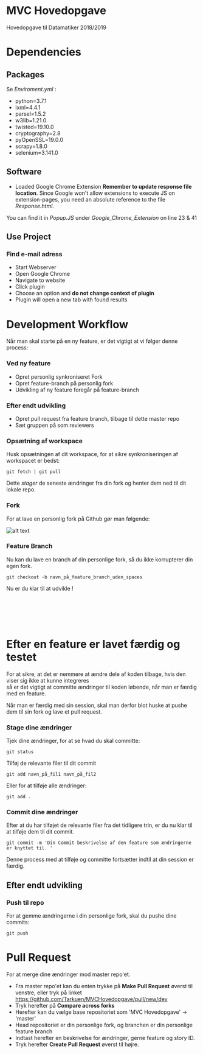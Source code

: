 [fork]: https://help.github.com/assets/images/help/repository/fork_button.jpg "Github Fork"

# MVC Hovedopgave
Hovedopgave til Datamatiker 2018/2019

# Dependencies

## Packages
Se <i>Enviroment.yml</i> : 

  - python=3.7.1
  - lxml=4.4.1
  - parsel=1.5.2
  - w3lib=1.21.0
  - twisted=19.10.0
  - cryptography=2.8
  - pyOpenSSL=19.0.0
  - scrapy=1.8.0
  - selenium=3.141.0

## Software
  - Loaded Google Chrome Extension
  <b>Remember to update response file location</b>. Since Google won't allow extensions to execute JS on extension-pages, 
  you need an absolute reference to the file <i>Response.html</i>.

  You can find it in <i> Popup.JS </i> under <i>Google_Chrome_Extension</i> on line 23 & 41

## Use Project

### Find e-mail adress
  - Start Webserver
  - Open Google Chrome
  - Navigate to website
  - Click plugin
  - Choose an option and <b>do not change context of plugin</b>
  - Plugin will open a new tab with found results




# Development Workflow

Når man skal starte på en ny feature, er det vigtigt at vi følger denne process:


### Ved ny feature
  + Opret personlig synkroniseret Fork    
  + Opret feature-branch på personlig fork  
  + Udvikling af ny feature foregår på feature-branch

### Efter endt udvikling

  + Opret pull request fra feature branch, tilbage til dette master repo  
  + Sæt gruppen på som reviewers


### Opsætning af workspace

Husk opsætningen af dit workspace, for at sikre synkroniseringen af workspacet er bedst:

```git
git fetch | git pull 
```

Dette <i>stager</i> de seneste ændringer fra din fork og henter dem ned til dit lokale repo.

### Fork

For at lave en personlig fork på Github gør man følgende:

![alt text][fork]

### Feature Branch

Nu kan du lave en branch af din personlige fork, så du ikke korrupterer din egen fork.

```git
git checkout -b navn_på_feature_branch_uden_spaces
```
Nu er du klar til at udvikle !

<br></br>
<br></br>

# Efter en feature er lavet færdig og testet

For at sikre, at det er nemmere at ændre dele af koden tilbage, hvis den viser sig ikke at kunne integreres  
så er det vigtigt at committe ændringer til koden løbende, når man er færdig med en feature.

Når man er færdig med sin session, skal man derfor blot huske at pushe dem til sin fork og lave et pull request.

### Stage dine ændringer

Tjek dine ændringer, for at se hvad du skal committe:
```git
git status
```


Tilføj de relevante filer til dit commit
```git
git add navn_på_fil1 navn_på_fil2
```


Eller for at tilføje alle ændringer: 
```git
git add .
```

### Commit dine ændringer

Efter at du har tilføjet de relevante filer fra det tidligere trin, er du nu klar til at tilføje dem til dit commit.
```git
git commit -m 'Din Commit beskrivelse af den feature som ændringerne er knyttet til. '
```

Denne process med at tilføje og committe fortsætter indtil at din session er færdig.

## Efter endt udvikling

### Push til repo
For at gemme ændringerne i din personlige fork, skal du pushe dine commits:
```git
git push
```

# Pull Request

For at merge dine ændringer mod master repo'et. 

  * Fra master repo'et kan du enten trykke på <b>Make Pull Request</b> øverst til venstre, eller tryk på linket https://github.com/Tarkuen/MVCHovedopgave/pull/new/dev 
  * Tryk herefter på <b>Compare across forks</b>
  * Herefter kan du vælge base repositoriet som 'MVC Hovedopgave' -> 'master'
  * Head repositoriet er din personlige fork, og branchen er din personlige feature branch
  * Indtast herefter en beskrivelse for ændringer, gerne feature og story ID.
  * Tryk herefter <b>Create Pull Request</b> øverst til højre.